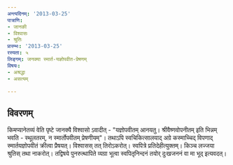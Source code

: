 ```yaml
---
अन्त्यदिनम्: '2013-03-25'
पात्राणि:
- जानकी
- विश्वासः
- श्रुतिः
प्रारम्भः: '2013-03-25'
रस्यता: ५
लिङ्गम्: जनक्या स्मार्त-यज्ञोपवीत-प्रेषणम्
विषयः:
- अश्रद्धा
- असत्यम्

---
```


## विवरणम्
किमप्यानेतव्यं वेति पृष्टे जानक्यै विश्वासो ऽवादीत् - "यज्ञोपवीतम् आनयतु। श्रीवैष्णवोपनीतम् इति भिन्नम् भवति - स्थूलतरम्, न स्मार्तोपवीतम् प्रेषणीयम्"। तथाऽपि स्वचिकित्सालयाद् अग्रे कस्माच्चिद् विपणाद् स्मार्तयज्ञोपवीतं क्रीत्वा प्रैषयत्। विश्वासस् तत् तिरोऽकरोत्। स्वपित्रे प्रतिदेहीत्युक्तम्। किञ्च लज्जया श्रुतिस् तथा नाकरोत्। तद्विषये पुनरुत्थापिते व्यग्रा भूत्वा स्वपितृनिन्दनं तयोर् दुःखजननं वा मा भूद् इत्यवदत्।


